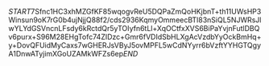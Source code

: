 $START$7Sfnc1HC3xhMZGfKF85wqogvReU5DQPaZmQoHKjbnT+th11UWsHP3Winsun9oK7rG0b4ujNjjQ88f2/cds2936KqmyOmmeecBTl83nSiQL5NJWRsJlwYLYdGSVncnLFsdy6kRctdQr5yTOIyfn6tLl+XqOCtfxXVS6BiPaYvjnFutlDBQv6purx+S96M28EHgTofc74ZIDzc+Gmr6fVDIdSbHLXgAcVzdbYyOckBmHq+y+DovQFUidMyCaxs7wGHERJsVByJ5ovMPFL5wCdNYyrr6bVzftYYHGTQgyA1DnwATyjimXGoUZAMkWFZs6ep$END$